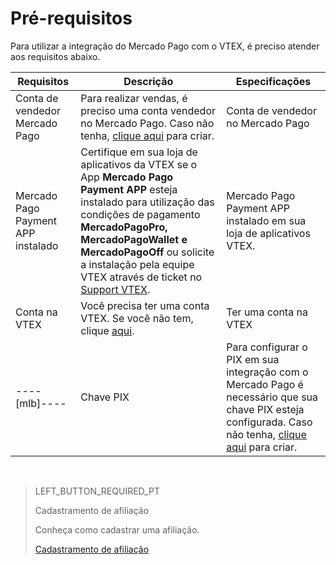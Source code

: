 # Pré-requisitos

Para utilizar a integração do Mercado Pago com o VTEX, é preciso atender aos requisitos abaixo. 

|Requisitos|Descrição|Especificações|
|---|---|---|
|Conta de vendedor Mercado Pago|Para realizar vendas, é preciso uma conta vendedor no Mercado Pago. Caso não tenha, [clique aqui](https://www.mercadopago[FAKER][URL][DOMAIN]/hub/registration/landing) para criar.|Conta de vendedor no Mercado Pago|
|Mercado Pago Payment APP instalado|Certifique em sua loja de aplicativos da VTEX se o App **Mercado Pago Payment APP** esteja instalado para utilização das condições de pagamento **MercadoPagoPro, MercadoPagoWallet e MercadoPagoOff** ou solicite a instalação pela equipe VTEX através de ticket no [Support VTEX](https://help.vtex.com/es/support).|Mercado Pago Payment APP instalado em sua loja de aplicativos VTEX.|
|Conta na VTEX|Você precisa ter uma conta VTEX. Se você não tem, clique [aqui](https://vtex.com/br-pt/contato/).|Ter uma conta na VTEX|
----[mlb]----|Chave PIX|Para configurar o PIX em sua integração com o Mercado Pago é necessário que sua chave PIX esteja configurada.  Caso não tenha, [clique aqui](https://www.mercadopago[FAKER][URL][DOMAIN]/stop/pix?url=https%3A%2F%2Fwww.mercadopago.com.br%2Fadmin-pix-keys%2Fmy-keys&authentication_mode=required) para criar.|Chave PIX|------------

&nbsp;

> LEFT_BUTTON_REQUIRED_PT
>
> Cadastramento de afiliação
>
> Conheça como cadastrar uma afiliação.
>
> [Cadastramento de afiliação](https://www.mercadopago[FAKER][URL][DOMAIN]/developers/pt/guides/plugins/unofficial/vtex/gateway-affiliations)